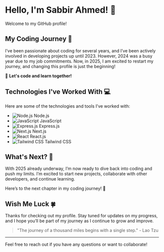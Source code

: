 # Hello, I'm Sabbir Ahmed! 👋

Welcome to my GitHub profile!

## My Coding Journey 🌱

I’ve been passionate about coding for several years, and I’ve been actively involved in developing projects up until 2023. However, 2024 was a busy year due to my job commitments. Now, in 2025, I am excited to restart my journey, and changing this profile is just the beginning!

🚀 **Let's code and learn together!**

## Technologies I've Worked With 💻

Here are some of the technologies and tools I've worked with:

- ![Node.js](https://img.shields.io/badge/-Node.js-339933?style=flat&logo=node.js&logoColor=ffffff) Node.js
- ![JavaScript](https://img.shields.io/badge/-JavaScript-F7DF1E?style=flat&logo=javascript&logoColor=ffffff) JavaScript
- ![Express.js](https://img.shields.io/badge/-Express.js-000000?style=flat&logo=express&logoColor=ffffff) Express.js
- ![Next.js](https://img.shields.io/badge/-Next.js-000000?style=flat&logo=next.js&logoColor=ffffff) Next.js
- ![React](https://img.shields.io/badge/-React.js-61DAFB?style=flat&logo=react&logoColor=ffffff) React.js
- ![Tailwind CSS](https://img.shields.io/badge/-TailwindCSS-06B6D4?style=flat&logo=tailwind-css&logoColor=ffffff) Tailwind CSS

## What's Next? 🚧

With 2025 already underway, I’m now ready to dive back into coding and push my limits. I’m excited to start new projects, collaborate with other developers, and continue learning.

Here’s to the next chapter in my coding journey! 🙌

## Wish Me Luck 🍀

Thanks for checking out my profile. Stay tuned for updates on my progress, and I hope you’ll be part of my journey as I continue to grow and improve.

> "The journey of a thousand miles begins with a single step." - Lao Tzu

---

Feel free to reach out if you have any questions or want to collaborate!


